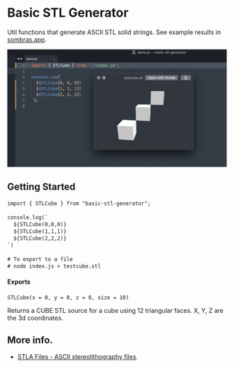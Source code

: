 # Basic STL Generator

Util functions that generate ASCII STL solid strings. See example results in [sombras.app](https://sombras.app/).

![img2css](./readme.png)

## Getting Started

```
import { STLCube } from "basic-stl-generator";

console.log(`
  ${STLCube(0,0,0)}
  ${STLCube(1,1,1)}
  ${STLCube(2,2,2)}
`)

# To export to a file
# node index.js > testcube.stl
```

#### Exports

`STLCube(x = 0, y = 0, z = 0, size = 10)`

Returns a CUBE STL source for a cube using 12 triangular faces. X, Y, Z are the 3d coordinates.

## More info.

- [STLA Files - ASCII stereolithography files](https://people.sc.fsu.edu/~jburkardt/data/stla/stla.html).
